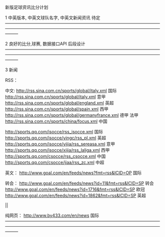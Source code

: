 新版足球资讯比分计划

1 中英版本, 中英文球队名字, 中英文新闻资讯
待定
———————————————————————————————————————————————————————————————————————————


2 良好的比分,球赛, 数据接口API
后段设计
———————————————————————————————————————————————————————————————————————————


3 新闻

RSS：

中文: http://rss.sina.com.cn/sports/global/italy.xml 国际 http://rss.sina.com.cn/sports/global/italy.xml 意甲 http://rss.sina.com.cn/sports/global/england.xml 英超 http://rss.sina.com.cn/sports/global/spain.xml 西甲 http://rss.sina.com.cn/sports/global/germanyfrance.xml 德甲 法甲 http://rss.sina.com.cn/sports/china/focus.xml 中国

http://sports.qq.com/isocce/rss_isocce.xml 国际 http://sports.qq.com/isocce/yingc/rss_pl.xml 英超 http://sports.qq.com/isocce/yijia/rss_sereasa.xml 意甲 http://sports.qq.com/isocce/xijia/rss_laliga.xml 西甲 http://sports.qq.com/csocce/rss_csocce.xml 中国 http://sports.qq.com/csocce/jiaa/rss_zc.xml 中超

英文： http://www.goal.com/en/feeds/news?fmt=rss&ICID=OP 国际

转会： http://www.goal.com/en/feeds/news?id=11&fmt=rss&ICID=SP 转会 http://www.goal.com/en/feeds/news?id=1716&fmt=rss&ICID=SP 欧冠 http://www.goal.com/en/feeds/news?id=1862&fmt=rss&ICID=SP 英超

||

纯网页： http://www.by433.com/en/news 国际
———————————————————————————————————————————————————————————————————————————
